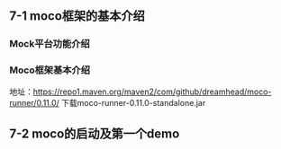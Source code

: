 
## 7-1 moco框架的基本介绍
### Mock平台功能介绍
### Moco框架基本介绍
地址：https://repo1.maven.org/maven2/com/github/dreamhead/moco-runner/0.11.0/
下载moco-runner-0.11.0-standalone.jar    
## 7-2 moco的启动及第一个demo

